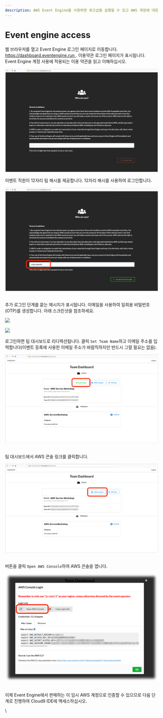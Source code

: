 ```yaml
---
description: AWS Event Engine을 사용하면 워크샵을 실행할 수 있고 AWS 계정에 대한 실습 액세스를 제공할 수 있습니다.
---
```


# Event engine access

웹 브라우저를 열고 Event Engine 로그인 페이지로 이동합니다. [https://dashboard.eventengine.run ](https://dashboard.eventengine.run/). 이용약관 로그인 페이지가 표시됩니다. Event Engine 계정 사용에 적용되는 이용 약관을 읽고 이해하십시오.

![](../.gitbook/assets/ee.png)

이벤트 직원이 12자리 팀 해시를 제공합니다. 12자리 해시를 사용하여 로그인합니다.

![](../.gitbook/assets/ee2.png)

\
추가 로그인 단계를 묻는 메시지가 표시됩니다. 이메일을 사용하여 일회용 비밀번호(OTP)를 생성합니다. 아래 스크린샷을 참조하세요.

![](<../.gitbook/assets/ee\_otp1 (1).png>)

![](../.gitbook/assets/ee\_otp2.png)

로그인하면 팀 대시보드로 리디렉션됩니다. 클릭 `Set Team Name`하고 이메일 주소를 입력합니다(이벤트 등록에 사용한 이메일 주소가 바람직하지만 반드시 그럴 필요는 없음).

![](../.gitbook/assets/ee3.png)

\
팀 대시보드에서 AWS 콘솔 링크를 클릭합니다.

![](../.gitbook/assets/ee4.png)

\
버튼을 클릭 `Open AWS Console`하여 AWS 콘솔을 엽니다.

![](../.gitbook/assets/ee5.png)

\
이제 Event Engine에서 판매하는 이 임시 AWS 계정으로 인증할 수 있으므로 다음 단계로 진행하여 Cloud9 IDE에 액세스하십시오.

\

